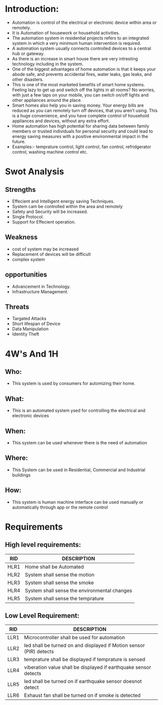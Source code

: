 # Introduction:

- Automation is control of the electrical or electronic device within area or remotely.
- It is Automation of housework or household activities.
- The automation system in residential projects refers to an integrated system in which a very minimum human intervention is required.
- A  automation system usually connects controlled devices to a central hub or gateway. 
- As there is an increase in smart house there are very intresting technology including in the system.
- One of the biggest advantages of home automation is that it keeps your abode safe, and prevents accidental fires, water leaks, gas leaks, and other disasters.
- This is one of the most marketed benefits of smart home systems. Feeling lazy to get up and switch off the lights in all rooms? No worries, with just a few taps on your mobile, you can switch on/off lights and other appliances around the place.
- Smart homes also help you in saving money. Your energy bills are reduced as you can remotely turn off devices, that you aren’t using. This is a huge convenience, and you have complete control of household appliances and devices, without any extra effort.
-  Home automation has high potential for sharing data between family members or trusted individuals for personal security and could lead to energy saving measures with a positive environmental impact in the future.   
- Examples:- temprature control, light control, fan control, refridgerator control, washing machine control etc.

# Swot Analysis
## Strengths
- Effecient and Intelligent energy saving Techniques.
- System cam be controlled within the area and  remotely
- Safety and Security will be increased.
- Single Protocol.
- Support for Effecient operation.

## Weakness
- cost of system may be increased
- Replacement of devices will be difficult
- complex system

## opportunities
- Advancement in Technology.
- Infrastructure Management.

## Threats
- Targated Attacks
- Short lifespan of Device
- Data Manipulation
- Identity Theft

# 4W's And 1H

## Who: 
- This system is used by consumers for automizing their home.
## What: 
- This is an automated system ysed for controlling the electrical and electronic devices
## When: 
- This system can be used whenever there is the need of automation
## Where: 
- This System can be used in Residential, Commercial and Industrial buildings
## How: 
- This system is human machine interface can be used manually or automatically through app or the remote control

# Requirements

## High level requirements:

|RID	|DESCRIPTION |
|---- |----|
|HLR1	|Home shall be Automated |
|HLR2	|System shall sense the motion |
|HLR3	|System shall sense the smoke  |
|HLR4	|System shall sense the environmental changes  |
|HLR5 |System shall sense the temprature |

## Low Level Requirement:

|RID	|DESCRIPTION |
|---- |----|
|LLR1	|Microcontroller shall be used for automation |
|LLR2	|led shall be turned on and displayed if Motion sensor (PIR) detects |
|LLR3	|temprature shall be displayed if temprature is sensed |
|LLR4	|viberation value shall be displayed if earthquake sensor detects |
|LLR5	|led shall be turned on if earthquake sensor doesnot detect |
|LLR6	|Exhaust fan shall be turned on if smoke is detected |



